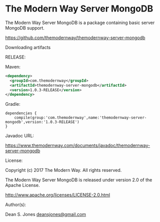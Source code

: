 The Modern Way Server MongoDB
======

The Modern Way Server MongoDB is a package containing basic server MongoDB support.

https://github.com/themodernway/themodernway-server-mongodb

Downloading artifacts

RELEASE:

Maven:
```xml
<dependency>
  <groupId>com.themodernway</groupId>
  <artifactId>themodernway-server-mongodb</artifactId>
  <version>1.0.3-RELEASE</version>
</dependency>
```
Gradle:

```
dependencies {
    compile(group:'com.themodernway',name:'themodernway-server-mongodb',version:'1.0.3-RELEASE')
}
```
Javadoc URL:

https://www.themodernway.com/documents/javadoc/themodernway-server-mongodb

License:

Copyright (c) 2017 The Modern Way. All rights reserved.

The Modern Way Server MongoDB is released under version 2.0 of the Apache License.

http://www.apache.org/licenses/LICENSE-2.0.html

Author(s):

Dean S. Jones
deansjones@gmail.com